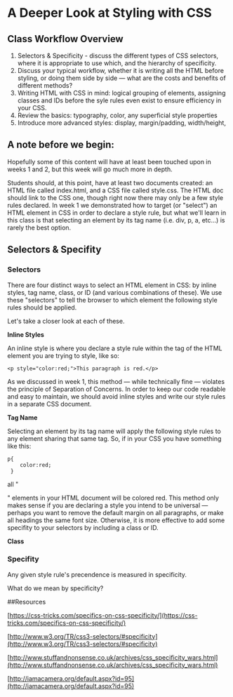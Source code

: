# A Deeper Look at Styling with CSS

## Class Workflow Overview

1. Selectors & Specificity - discuss the different types of CSS selectors, where it is appropriate to use which, and the hierarchy of specificity.
2. Discuss your typical workflow, whether it is writing all the HTML before styling, or doing them side by side — what are the costs and benefits of different methods?
3. Writing HTML with CSS in mind: logical grouping of elements, assigning classes and IDs before the syle rules even exist to ensure efficiency in your CSS.
2. Review the basics: typography, color, any superficial style properties
3. Introduce more advanced styles: display, margin/padding, width/height, 

## A note before we begin:

Hopefully some of this content will have at least been touched upon in weeks 1 and 2, but this week will go much more in depth.

Students should, at this point, have at least two documents created: an HTML file called index.html, and a CSS file called style.css. The HTML doc should link to the CSS one, though right now there may only be a few style rules declared. In week 1 we demonstrated how to target (or "select") an HTML element in CSS in order to declare a style rule, but what we'll learn in this class is that selecting an element by its tag name (i.e. div, p, a, etc...) is rarely the best option.


## Selectors & Specifity

### Selectors

There are four distinct ways to select an HTML element in CSS: by inline styles, tag name, class, or ID (and various combinations of these). We use these "selectors" to tell the browser to which element the following style rules should be applied.

Let's take a closer look at each of these.

**Inline Styles**

An inline style is where you declare a style rule within the tag of the HTML element you are trying to style, like so:

	<p style="color:red;">This paragraph is red.</p>
    
As we discussed in week 1, this method — while technically fine — violates the principle of Separation of Concerns. In order to keep our code readable and easy to maintain, we should avoid inline styles and write our style rules in a separate CSS document.

**Tag Name**

Selecting an element by its tag name will apply the following style rules to any element sharing that same tag. So, if in your CSS you have something like this:

	p{
    	color:red;
     }

all "<p>" elements in your HTML document will be colored red. This method only makes sense if you are declaring a style you intend to be universal — perhaps you want to remove the default margin on all paragraphs, or make all headings the same font size. Otherwise, it is more effective to add some specifity to your selectors by including a class or ID.

**Class**








### Specifity

Any given style rule's precendence is measured in specificity.

What do we mean by specificity?


##Resources

[https://css-tricks.com/specifics-on-css-specificity/](https://css-tricks.com/specifics-on-css-specificity/)

[http://www.w3.org/TR/css3-selectors/#specificity](http://www.w3.org/TR/css3-selectors/#specificity)

[http://www.stuffandnonsense.co.uk/archives/css_specificity_wars.html](http://www.stuffandnonsense.co.uk/archives/css_specificity_wars.html)

[http://iamacamera.org/default.aspx?id=95](http://iamacamera.org/default.aspx?id=95)



